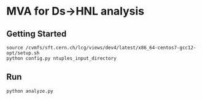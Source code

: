 # MVA for Ds->HNL analysis

## Getting Started
```
source /cvmfs/sft.cern.ch/lcg/views/dev4/latest/x86_64-centos7-gcc12-opt/setup.sh
python config.py ntuples_input_directory
```

## Run
```
python analyze.py
```


